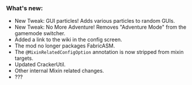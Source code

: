### What's new:

* New Tweak: GUI particles! Adds various particles to random GUIs.
* New Tweak: No More Adventure! Removes "Adventure Mode" from the gamemode switcher.
* Added a link to the wiki in the config screen.
* The mod no longer packages FabricASM.
* The `@MixinRelatedConfigOption` annotation is now stripped from mixin targets.
* Updated CrackerUtil.
* Other internal Mixin related changes.
* ???